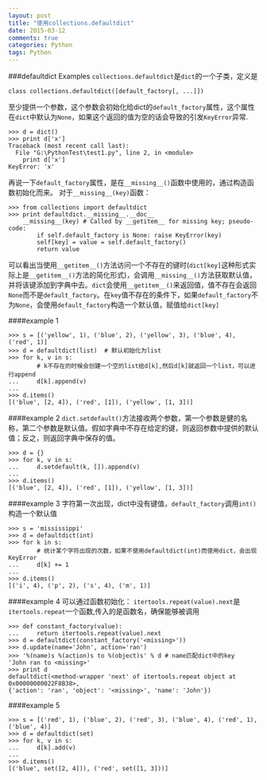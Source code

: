 ```yaml
---
layout: post
title: "使用collections.defaultdict"
date: 2015-03-12
comments: true
categories: Python
tags: Python
---
```

###defaultdict Examples
`collections.defaultdict`是`dict`的一个子类，定义是

    class collections.defaultdict([default_factory[, ...]]) 

至少提供一个参数，这个参数会初始化给dict的`default_factory`属性，这个属性在`dict`中默认为`None`，如果这个返回的值为空的话会导致的引发`KeyError`异常.

```
>>> d = dict()
>>> print d['x']
Traceback (most recent call last):
  File "G:\PythonTest\test1.py", line 2, in <module>
    print d['x']
KeyError: 'x'
```

再说一下`default_factory`属性，是在`__missing__()`函数中使用的，通过构造函数初始化而来。
对于`__missing__(key)`函数：

    >>> from collections import defaultdict
    >>> print defaultdict.__missing__.__doc__
        __missing__(key) # Called by __getitem__ for missing key; pseudo-code:
            if self.default_factory is None: raise KeyError(key)
            self[key] = value = self.default_factory()
            return value

可以看出当使用`__getitem__()`方法访问一个不存在的键时(`dict[key]`这种形式实际上是`__getitem__()`方法的简化形式)，会调用`__missing__()`方法获取默认值，并将该键添加到字典中去。`dict`会使用`__getitem__()`来返回值，值不存在会返回`None`而不是`default_factory`。在`key`值不存在的条件下，如果`default_factory`不为`None`，会使用`default_factory`构造一个默认值，赋值给`dict[key]`

####example 1

```
>>> s = [('yellow', 1), ('blue', 2), ('yellow', 3), ('blue', 4), ('red', 1)]
>>> d = defaultdict(list)  # 默认初始化为list
>>> for k, v in s:
        # k不存在的时候会创建一个空的list给d[k],然后d[k]就返回一个list，可以进行append
...     d[k].append(v)
...
>>> d.items()
[('blue', [2, 4]), ('red', [1]), ('yellow', [1, 3])]
```

####example 2
`dict.setdefault()`方法接收两个参数，第一个参数是健的名称，第二个参数是默认值。假如字典中不存在给定的键，则返回参数中提供的默认值；反之，则返回字典中保存的值。

```
>>> d = {}
>>> for k, v in s:
...     d.setdefault(k, []).append(v)
...
>>> d.items()
[('blue', [2, 4]), ('red', [1]), ('yellow', [1, 3])]
```

####example 3
字符第一次出现，dict中没有键值，`default_factory`调用`int()`构造一个默认值

```
>>> s = 'mississippi'
>>> d = defaultdict(int)
>>> for k in s:
        # 统计某个字符出现的次数，如果不使用defaultdict(int)而使用dict，会出现KeyError
...     d[k] += 1
...
>>> d.items()
[('i', 4), ('p', 2), ('s', 4), ('m', 1)]
```

####example 4
可以通过函数初始化：
`itertools.repeat(value).next`是`itertools.repeat`一个函数,传入的是函数名，确保能够被调用

```
>>> def constant_factory(value):
...     return itertools.repeat(value).next
>>> d = defaultdict(constant_factory('<missing>'))
>>> d.update(name='John', action='ran')
>>> '%(name)s %(action)s to %(object)s' % d # name匹配dict中的key
'John ran to <missing>'
>>> print d
defaultdict(<method-wrapper 'next' of itertools.repeat object at 0x00000000022F8B38>, 
{'action': 'ran', 'object': '<missing>', 'name': 'John'})
```

####example 5

```
>>> s = [('red', 1), ('blue', 2), ('red', 3), ('blue', 4), ('red', 1), ('blue', 4)]
>>> d = defaultdict(set)
>>> for k, v in s:
...     d[k].add(v)
...
>>> d.items()
[('blue', set([2, 4])), ('red', set([1, 3]))]
```